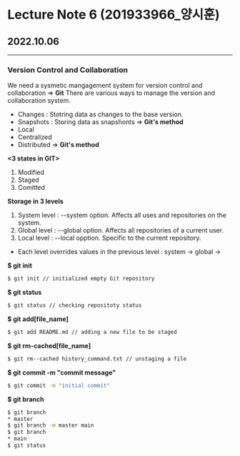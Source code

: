 # Lecture Note 6 <Git-1> (201933966_양시훈)
## 2022.10.06
---
### Version Control and Collaboration
We need a sysmetic mangagement system for version control and collaboration => **Git**
There are various ways to manage the version and collaboration system.
**<Changes vs Snapshots>**
- Changes : Stotring data as changes to the base version.
- Snapshots : Storing data as snapshonts => **Git's method**
**<Local vs Centralized vs Distributed>**
- Local
- Centralized
- Distributed => **Git's method**

**<3 states in GIT>**
1. Modified
2. Staged
3. Comitted

**Storage in 3 levels**
1. System level : --system option. Affects all uses and repositories on the system.
2. Global level : --global option. Affects all repositories of a current user.
3. Local level : --local opption. Specific to the current repository.
- Each level overrides values in the previous level : system -> global ->


**$ git init**
```sh
$ git init // initialized empty Git repository
```
  
**$ git status**
```sh
$ git status // checking repositoty status
```
  
**$ git add[file_name]**
```sh
$ git add README.md // adding a new file to be staged
```

**$ git rm-cached[file_name]**
```sh
$ git rm--cached history_command.txt // unstaging a file
```
  
**$ git commit -m "commit message"**
```sh
$ git commit -m "initial commit" 
```
  
**$ git branch**
```sh
$ git branch
* master
$ git branch -m master main
$ git branch
* main
$ git status
```
